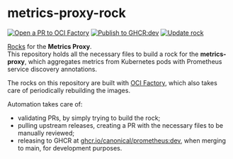 # metrics-proxy-rock


[![Open a PR to OCI Factory](https://github.com/canonical/metrics-proxy-rock/actions/workflows/rock-release-oci-factory.yaml/badge.svg)](https://github.com/canonical/metrics-proxy-rock/actions/workflows/rock-release-oci-factory.yaml)
[![Publish to GHCR:dev](https://github.com/canonical/metrics-proxy-rock/actions/workflows/rock-release-dev.yaml/badge.svg)](https://github.com/canonical/metrics-proxy-rock/actions/workflows/rock-release-dev.yaml)
[![Update rock](https://github.com/canonical/metrics-proxy-rock/actions/workflows/rock-update.yaml/badge.svg)](https://github.com/canonical/metrics-proxy-rock/actions/workflows/rock-update.yaml)

[Rocks](https://canonical-rockcraft.readthedocs-hosted.com/en/latest/) for the **Metrics Proxy**.  
This repository holds all the necessary files to build a rock for the **metrics-proxy**, which aggregates metrics from Kubernetes pods with Prometheus service discovery annotations.


The rocks on this repository are built with [OCI Factory](https://github.com/canonical/oci-factory/), which also takes care of periodically rebuilding the images.

Automation takes care of:
* validating PRs, by simply trying to build the rock;
* pulling upstream releases, creating a PR with the necessary files to be manually reviewed;
* releasing to GHCR at [ghcr.io/canonical/prometheus:dev](https://ghcr.io/canonical/prometheus:dev), when merging to main, for development purposes.